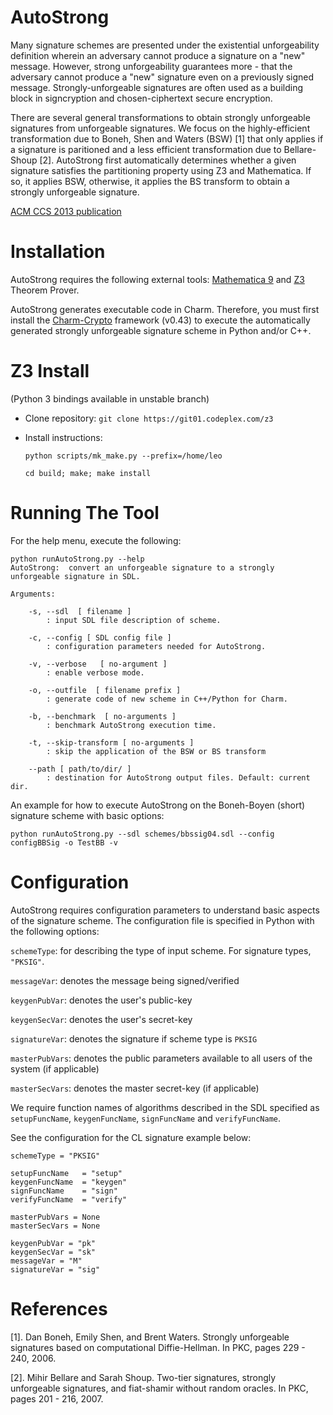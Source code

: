 AutoStrong
===========

Many signature schemes are presented under the existential unforgeability definition wherein an adversary cannot produce a signature on a "new" message. However, strong unforgeability guarantees more - that the adversary cannot produce a "new" signature even on a previously signed message. Strongly-unforgeable signatures are often used as a building block in signcryption and chosen-ciphertext secure encryption. 

There are several general transformations to obtain strongly unforgeable signatures from unforgeable signatures. We focus on the highly-efficient transformation due to Boneh, Shen and Waters (BSW) [1] that only applies if a signature is paritioned and a less efficient transformation due to Bellare-Shoup [2]. AutoStrong first automatically determines whether a given signature satisfies the partitioning property using Z3 and Mathematica. If so, it applies BSW, otherwise, it applies the BS transform to obtain a strongly unforgeable signature.

[ACM CCS 2013 publication](http://dl.acm.org/citation.cfm?id=2516718)

Installation
============

AutoStrong requires the following external tools: [Mathematica 9](http://www.wolfram.com/) and [Z3](https://z3.codeplex.com/) Theorem Prover.

AutoStrong generates executable code in Charm. Therefore, you must first install the [Charm-Crypto](https://github.com/jhuisi/charm/downloads) framework (v0.43) to execute the automatically generated strongly unforgeable signature scheme in Python and/or C++.


Z3 Install 
===========
(Python 3 bindings available in unstable branch)
* Clone repository: `git clone https://git01.codeplex.com/z3` 

* Install instructions:

    `python scripts/mk_make.py --prefix=/home/leo`

    `cd build; make; make install`

Running The Tool
================

For the help menu, execute the following:

	python runAutoStrong.py --help
	AutoStrong:  convert an unforgeable signature to a strongly unforgeable signature in SDL.
	
	Arguments:
	
		-s, --sdl  [ filename ]
			: input SDL file description of scheme.
	
		-c, --config [ SDL config file ]
			: configuration parameters needed for AutoStrong.
	
		-v, --verbose   [ no-argument ]
			: enable verbose mode.
	
		-o, --outfile  [ filename prefix ]
			: generate code of new scheme in C++/Python for Charm.
	
		-b, --benchmark  [ no-arguments ]
			: benchmark AutoStrong execution time.
	
		-t, --skip-transform [ no-arguments ]
			: skip the application of the BSW or BS transform
	
		--path [ path/to/dir/ ]
			: destination for AutoStrong output files. Default: current dir.

An example for how to execute AutoStrong on the Boneh-Boyen (short) signature scheme with basic options:

	python runAutoStrong.py --sdl schemes/bbssig04.sdl --config configBBSig -o TestBB -v


Configuration
=============

AutoStrong requires configuration parameters to understand basic aspects of the signature scheme.  The configuration file is specified in Python with the following options:

``schemeType``: for describing the type of input scheme. For signature types, ``"PKSIG"``.

``messageVar``: denotes the message being signed/verified 

``keygenPubVar``: denotes the user's public-key

``keygenSecVar``: denotes the user's secret-key 

``signatureVar``: denotes the signature if scheme type is ``PKSIG``

``masterPubVars``: denotes the public parameters available to all users of the system (if applicable)

``masterSecVars``: denotes the master secret-key (if applicable)

We require function names of algorithms described in the SDL specified as ``setupFuncName``, ``keygenFuncName``, ``signFuncName`` and ``verifyFuncName``.

See the configuration for the CL signature example below:

	schemeType = "PKSIG"
	
	setupFuncName 	= "setup"
	keygenFuncName 	= "keygen"
	signFuncName 	= "sign"
	verifyFuncName 	= "verify"
	
	masterPubVars = None
	masterSecVars = None
	
	keygenPubVar = "pk"
	keygenSecVar = "sk" 
	messageVar = "M"
	signatureVar = "sig" 


References
==========

[1]. Dan Boneh, Emily Shen, and Brent Waters. Strongly unforgeable signatures based on computational Diffie-Hellman. In PKC, pages 229 - 240, 2006.

[2]. Mihir Bellare and Sarah Shoup. Two-tier signatures, strongly unforgeable signatures, and fiat-shamir without random oracles. In PKC, pages 201 - 216, 2007.


